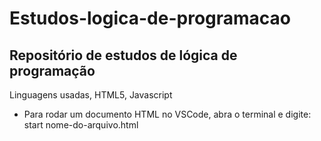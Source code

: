 # Estudos-logica-de-programacao
## Repositório de estudos de lógica de programação
Linguagens usadas, HTML5, Javascript
- Para rodar um documento HTML no VSCode, abra o terminal e digite: start nome-do-arquivo.html
